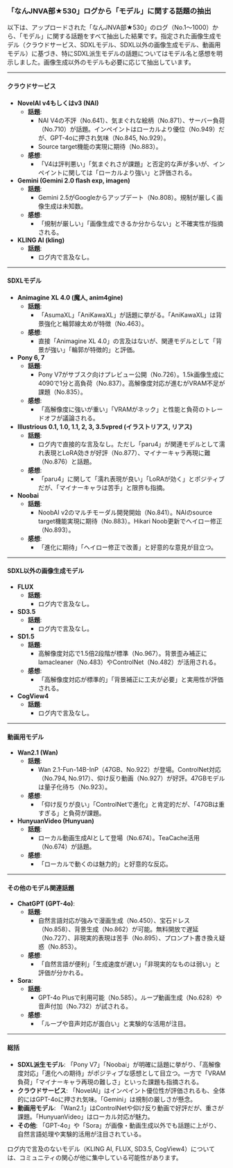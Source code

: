 ### 「なんJNVA部★530」ログから「モデル」に関する話題の抽出

以下は、アップロードされた「なんJNVA部★530」のログ（No.1〜1000）から、「モデル」に関する話題をすべて抽出した結果です。指定された画像生成モデル（クラウドサービス、SDXLモデル、SDXL以外の画像生成モデル、動画用モデル）に基づき、特にSDXL派生モデルの話題についてはモデル名と感想を明示しました。画像生成以外のモデルも必要に応じて抽出しています。

---

#### クラウドサービス
- **NovelAI v4もしくはv3 (NAI)**
  - **話題**: 
    - NAI V4の不評（No.641）、気まぐれな絵柄（No.871）、サーバー負荷（No.710）が話題。インペイントはローカルより優位（No.949）だが、GPT-4oに押され気味（No.845, No.929）。
    - Source target機能の実現に期待（No.883）。
  - **感想**: 
    - 「V4は評判悪い」「気まぐれさが課題」と否定的な声が多いが、インペイントに関しては「ローカルより強い」と評価される。
- **Gemini (Gemini 2.0 flash exp, imagen)**
  - **話題**: 
    - Gemini 2.5がGoogleからアップデート（No.808）。規制が厳しく画像生成は未知数。
  - **感想**: 
    - 「規制が厳しい」「画像生成できるか分からない」と不確実性が指摘される。
- **KLING AI (kling)**
  - **話題**: 
    - ログ内で言及なし。

---

#### SDXLモデル
- **Animagine XL 4.0 (魔人, anim4gine)**
  - **話題**: 
    - 「AsumaXL」「AniKawaXL」が話題に挙がる。「AniKawaXL」は背景強化と輪郭線太めが特徴（No.463）。
  - **感想**: 
    - 直接「Animagine XL 4.0」の言及はないが、関連モデルとして「背景が強い」「輪郭が特徴的」と評価。
- **Pony 6, 7**
  - **話題**: 
    - Pony V7がサブスク向けプレビュー公開（No.726）。1.5k画像生成に4090で1分と高負荷（No.837）。高解像度対応が進むがVRAM不足が課題（No.835）。
  - **感想**: 
    - 「高解像度に強いが重い」「VRAMがネック」と性能と負荷のトレードオフが議論される。
- **Illustrious 0.1, 1.0, 1.1, 2, 3, 3.5vpred (イラストリアス, リアス)**
  - **話題**: 
    - ログ内で直接的な言及なし。ただし「paru4」が関連モデルとして濡れ表現とLoRA効きが好評（No.877）、マイナーキャラ再現に難（No.876）と話題。
  - **感想**: 
    - 「paru4」に関して「濡れ表現が良い」「LoRAが効く」とポジティブだが、「マイナーキャラは苦手」と限界も指摘。
- **Noobai**
  - **話題**: 
    - NoobAI v2のマルチモーダル開発開始（No.841）。NAIのsource target機能実現に期待（No.883）。Hikari Noob更新でヘイロー修正（No.893）。
  - **感想**: 
    - 「進化に期待」「ヘイロー修正で改善」と好意的な意見が目立つ。

---

#### SDXL以外の画像生成モデル
- **FLUX**
  - **話題**: 
    - ログ内で言及なし。
- **SD3.5**
  - **話題**: 
    - ログ内で言及なし。
- **SD1.5**
  - **話題**: 
    - 高解像度対応で1.5倍2段階が標準（No.967）。背景歪み補正にlamacleaner（No.483）やControlNet（No.482）が活用される。
  - **感想**: 
    - 「高解像度対応が標準的」「背景補正に工夫が必要」と実用性が評価される。
- **CogView4**
  - **話題**: 
    - ログ内で言及なし。

---

#### 動画用モデル
- **Wan2.1 (Wan)**
  - **話題**: 
    - Wan 2.1-Fun-14B-InP（47GB、No.922）が登場。ControlNet対応（No.794, No.917）、仰け反り動画（No.927）が好評。47GBモデルは量子化待ち（No.923）。
  - **感想**: 
    - 「仰け反りが良い」「ControlNetで進化」と肯定的だが、「47GBは重すぎる」と負荷が課題。
- **HunyuanVideo (Hunyuan)**
  - **話題**: 
    - ローカル動画生成AIとして登場（No.674）。TeaCache活用（No.674）が話題。
  - **感想**: 
    - 「ローカルで動くのは魅力的」と好意的な反応。

---

#### その他のモデル関連話題
- **ChatGPT (GPT-4o)**:
  - **話題**: 
    - 自然言語対応が強みで漫画生成（No.450）、宝石ドレス（No.858）、背景生成（No.862）が可能。無料開放で遅延（No.727）、非現実的表現は苦手（No.895）、プロンプト書き換え疑惑（No.853）。
  - **感想**: 
    - 「自然言語が便利」「生成速度が遅い」「非現実的なものは弱い」と評価が分かれる。
- **Sora**:
  - **話題**: 
    - GPT-4o Plusで利用可能（No.585）。ループ動画生成（No.628）や音声付加（No.732）が試される。
  - **感想**: 
    - 「ループや音声対応が面白い」と実験的な活用が注目。

---

#### 総括
- **SDXL派生モデル**: 「Pony V7」「Noobai」が明確に話題に挙がり、「高解像度対応」「進化への期待」がポジティブな感想として目立つ。一方で「VRAM負荷」「マイナーキャラ再現の難しさ」といった課題も指摘される。
- **クラウドサービス**: 「NovelAI」はインペイント優位性が評価されるも、全体的にはGPT-4oに押され気味。「Gemini」は規制の厳しさが懸念。
- **動画用モデル**: 「Wan2.1」はControlNetや仰け反り動画で好評だが、重さが課題。「HunyuanVideo」はローカル対応が魅力。
- **その他**: 「GPT-4o」や「Sora」が画像・動画生成以外でも話題に上がり、自然言語処理や実験的活用が注目されている。

ログ内で言及のないモデル（KLING AI, FLUX, SD3.5, CogView4）については、コミュニティの関心が他に集中している可能性があります。